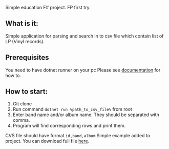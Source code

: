 Simple education F# project. FP first try.

## What is it:
Simple application for parsing and search in to csv file which contain list of LP (Vinyl records).

## Prerequisites
You need to have dotnet runner on your pc
Please see [documentation](https://fsharp.org/use/mac/) for how to. 

## How to start:
1. Git clone 
2. Run command `dotnet run %path_to_csv_file%` from root
3. Enter band name and/or album name. They should be separated with comma.
4. Program will find corresponding rows and print them.


CVS file should have format
`id,band,album`
Simple example added to project.
You can download full file [here]([https://plastinka.com/fullcat).
